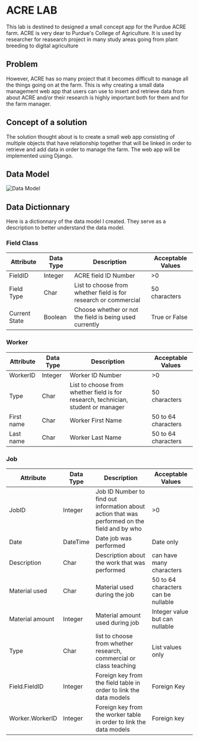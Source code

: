 # ACRE LAB #

This lab is destined to designed a small concept app for the Purdue ACRE farm. 
ACRE is very dear to Purdue's College of Agriculture. It is used by researcher for reasearch project 
in many study areas going from plant breeding to digital agriculture


## Problem ##

However, ACRE has so many project that it becomes difficult to manage all the things going on at the farm. This is why creating a small data management web app that users can use to insert and retrieve data from about ACRE and/or
their research is highly important both for them and for the farm manager.

## Concept of a solution ## 

The solution thought about is to create a small web app consisting of multiple objects that have relationship together that will be linked in order to retrieve and add data in order to manage the farm. The web app will be implemented using Django.

## Data Model ##

![Data Model](https://github.com/uelpalmer12/Uel-ASM591-Labs/edit/main/Lab4/images/datamodel.png)


## Data Dictionnary ##

Here is a dictionnary of the data model I created. They serve as a description to better understand the data model.

### Field Class ###

Attribute | Data Type | Description | Acceptable Values
-----|-----|-----|-----|
FieldID | Integer | ACRE field ID Number | >0 
Field Type | Char | List to choose from whether field is for research or commercial | 50 characters
Current State | Boolean | Choose whether or not the field is being used currently | True or False

### Worker ###

Attribute | Data Type | Description | Acceptable Values
-----|-----|-----|-----|
WorkerID | Integer | Worker ID Number | >0 
 Type | Char | List to choose from whether field is for research, technician, student or manager | 50 characters
First name | Char | Worker First Name | 50 to 64 characters
Last name | Char | Worker Last Name | 50 to 64 characters

### Job ### 

Attribute | Data Type | Description | Acceptable Values
-----|-----|-----|-----|
JobID | Integer | Job ID Number to find out information about action that was performed on the field and by who | >0 
 Date | DateTime | Date job was performed | Date only
Description | Char | Description about the work that was performed | can have many characters
Material used | Char | Material used during the job | 50 to 64 characters can be nullable
Material amount | Integer | Material amount used during job | Integer value but can nullable
Type | Char | list to choose from whether research, commercial or class teaching | List values only
Field.FieldID | Integer | Foreign key from the field table in order to link the data models | Foreign Key
Worker.WorkerID | Integer | Foreign key from the worker table in order to link the data models | Foreign key